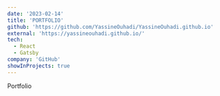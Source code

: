 ```yaml
---
date: '2023-02-14'
title: 'PORTFOLIO'
github: 'https://github.com/YassineOuhadi/YassineOuhadi.github.io'
external: 'https://yassineouhadi.github.io/'
tech:
  - React
  - Gatsby
company: 'GitHub'
showInProjects: true
---
```


Portfolio